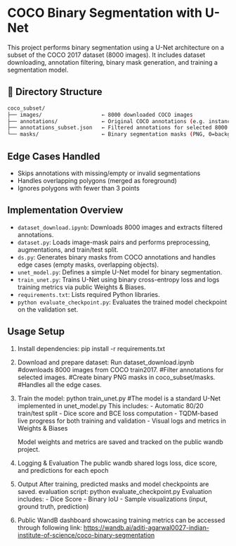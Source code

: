 # COCO Binary Segmentation with U-Net

This project performs binary segmentation using a U-Net architecture on a subset of the COCO 2017 dataset (8000 images). It includes dataset downloading, annotation filtering, binary mask generation, and training a segmentation model.

## 📂 Directory Structure
```bash
coco_subset/
├── images/                   ← 8000 downloaded COCO images
├── annotations/              ← Original COCO annotations (e.g. instances_train2017.json)
├── annotations_subset.json   ← Filtered annotations for selected 8000 images
└── masks/                    ← Binary segmentation masks (PNG, 0=background, 1=object)
```

## Edge Cases Handled
- Skips annotations with missing/empty or invalid segmentations
- Handles overlapping polygons (merged as foreground)
- Ignores polygons with fewer than 3 points


## Implementation Overview

- `dataset_download.ipynb`: Downloads 8000 images and extracts filtered annotations.
- `dataset.py`: Loads image-mask pairs and performs preprocessing, augmentations, and train/test split.
- `ds.py`: Generates binary masks from COCO annotations and handles edge cases (empty masks, overlapping objects).
- `unet_model.py`: Defines a simple U-Net model for binary segmentation.
- `train_unet.py`: Trains U-Net using binary cross-entropy loss and logs training metrics via public Weights & Biases.
- `requirements.txt`: Lists required Python libraries.
- `python evaluate_checkpoint.py`: Evaluates the trained model checkpoint on the validation set.


## Usage Setup

1. Install dependencies:
    pip install -r requirements.txt

2. Download and prepare dataset:
    Run dataset_download.ipynb 
    #downloads 8000 images from COCO train2017. 
    #Filter annotations for selected images. 
    #Create binary PNG masks in coco_subset/masks. 
    #Handles all the edge cases.

3. Train the model:
    python train_unet.py
    #The model is a standard U-Net implemented in unet_model.py
    This includes:
        - Automatic 80/20 train/test split
        - Dice score and BCE loss computation
        - TQDM-based live progress for both training and validation
        - Visual logs and metrics in Weights & Biases
    
    Model weights and metrics are saved and tracked on the public wandb project.


4. Logging & Evaluation
    The public wandb shared logs loss, dice score, and predictions for each epoch

5. Output
    After training, predicted masks and model checkpoints are saved. 
    evaluation script: python evaluate_checkpoint.py
    Evaluation includes:
        - Dice Score
        - Binary IoU
        - Sample visualizations (input, ground truth, prediction)

6. Public WandB dashboard showcasing training metrics can be accessed through following link:
    https://wandb.ai/aditi-agarwal0027-indian-institute-of-science/coco-binary-segmentation


